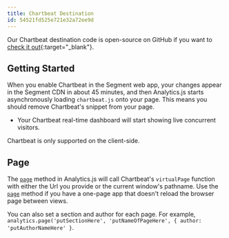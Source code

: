 ```yaml
---
title: Chartbeat Destination
id: 54521fd525e721e32a72ee9d
---
```

Our Chartbeat destination code is open-source on GitHub if you want to [check it out](https://github.com/segment-integrations/analytics.js-integration-chartbeat){:target="_blank"}.

## Getting Started

When you enable Chartbeat in the Segment web app, your changes appear in the Segment CDN in about 45 minutes, and then Analytics.js starts asynchronously loading `chartbeat.js` onto your page. This means you should remove Chartbeat's snippet from your page.
+ Your Chartbeat real-time dashboard will start showing live concurrent visitors.

Chartbeat is only supported on the client-side.


## Page

The [`page`](/docs/connections/spec/page/) method in Analytics.js will call Chartbeat's `virtualPage` function with either the Url you provide or the current window's pathname. Use the [`page`](/docs/connections/spec/page/) method if you have a one-page app that doesn't reload the browser page between views.

You can also set a section and author for each page. For example, `analytics.page('putSectionHere', 'putNameOfPageHere', { author: 'putAuthorNameHere' }`.
